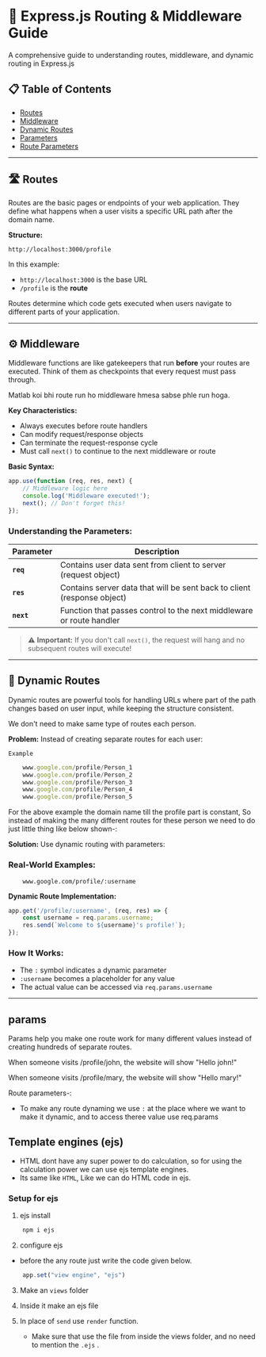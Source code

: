 # 🚀 Express.js Routing & Middleware Guide

A comprehensive guide to understanding routes, middleware, and dynamic routing in Express.js

## 📋 Table of Contents
- [Routes](#-routes)
- [Middleware](#-middleware)
- [Dynamic Routes](#-dynamic-routes)
- [Parameters](#-parameters)
- [Route Parameters](#-route-parameters)

---

## 🛣️ Routes

Routes are the basic pages or endpoints of your web application. They define what happens when a user visits a specific URL path after the domain name.

**Structure:**
```
http://localhost:3000/profile
```

In this example:
- `http://localhost:3000` is the base URL
- `/profile` is the **route**

Routes determine which code gets executed when users navigate to different parts of your application.

---


## ⚙️ Middleware

Middleware functions are like gatekeepers that run **before** your routes are executed. Think of them as checkpoints that every request must pass through.

Matlab koi bhi route run ho middleware hmesa sabse phle run hoga.

**Key Characteristics:**
- Always executes before route handlers
- Can modify request/response objects
- Can terminate the request-response cycle
- Must call `next()` to continue to the next middleware or route

**Basic Syntax:**
```javascript
app.use(function (req, res, next) {
    // Middleware logic here
    console.log('Middleware executed!');
    next(); // Don't forget this!
});
```

### Understanding the Parameters:

| Parameter | Description |
|-----------|-------------|
| **`req`** | Contains user data sent from client to server (request object) |
| **`res`** | Contains server data that will be sent back to client (response object) |
| **`next`** | Function that passes control to the next middleware or route handler |

> ⚠️ **Important:** If you don't call `next()`, the request will hang and no subsequent routes will execute!

---

## 🔄 Dynamic Routes

Dynamic routes are powerful tools for handling URLs where part of the path changes based on user input, while keeping the structure consistent.

We don't need to make same type of routes each person.

**Problem:** Instead of creating separate routes for each user:

`Example`

```javascript
    www.google.com/profile/Person_1
    www.google.com/profile/Person_2
    www.google.com/profile/Person_3
    www.google.com/profile/Person_4
    www.google.com/profile/Person_5
```

For the above example the domain name till the profile part is constant, So instead of making the many different routes for these person we need to do just little thing like below shown-:

**Solution:** Use dynamic routing with parameters:

### Real-World Examples:

```
    www.google.com/profile/:username
```

**Dynamic Route Implementation:**
```javascript
app.get('/profile/:username', (req, res) => {
    const username = req.params.username;
    res.send(`Welcome to ${username}'s profile!`);
});
```

### How It Works:
- The `:` symbol indicates a dynamic parameter
- `:username` becomes a placeholder for any value
- The actual value can be accessed via `req.params.username`

---
## params 

Params help you make one route work for many different values instead of creating hundreds of separate routes. 

When someone visits /profile/john, the website will show "Hello john!"

When someone visits /profile/mary, the website will show "Hello mary!"

Route parameters-: 

- To make any route dynaming we use `:` at the place where we want to make it dynamic, and to access theree value use req.params


## Template engines (ejs)

- HTML dont have any super power to do calculation, so for using the calculation power we can use ejs template engines. 
- Its same like `HTML`, Like we can do HTML code in ejs.

### Setup for ejs

1. ejs install 

```bash
    npm i ejs
```

2. configure ejs

- before the any route just write the code given below.

```javascript
    app.set("view engine", "ejs")

```

3. Make an `views` folder

4. Inside it make an ejs file

5. In place of `send` use `render` function.
    - Make sure that use the file from inside the views folder, and no need to mention the `.ejs` .